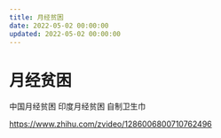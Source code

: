 ```yaml
---
title: 月经贫困
date: 2022-05-02 00:00:00
updated: 2022-05-02 00:00:00
---
```


# 月经贫困

中国月经贫困 印度月经贫困 自制卫生巾

https://www.zhihu.com/zvideo/1286006800710762496
